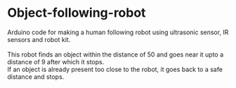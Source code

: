 # Object-following-robot
Arduino code for making a human following robot using ultrasonic sensor, IR sensors and robot kit.<br><br>
This robot finds an object within the distance of 50 and goes near it upto a distance of 9 after which it stops.<br>
If an object is already present too close to the robot, it goes back to a safe distance and stops.
